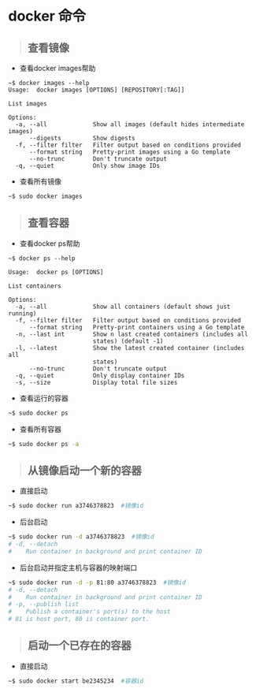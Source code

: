 # docker 命令

> ## 查看镜像
* 查看docker images帮助
``` console
~$ docker images --help
Usage:  docker images [OPTIONS] [REPOSITORY[:TAG]]

List images

Options:
  -a, --all             Show all images (default hides intermediate images)
      --digests         Show digests
  -f, --filter filter   Filter output based on conditions provided
      --format string   Pretty-print images using a Go template
      --no-trunc        Don't truncate output
  -q, --quiet           Only show image IDs
```

* 查看所有镜像
``` bash
~$ sudo docker images
```
> ## 查看容器
* 查看docker ps帮助
``` console
~$ docker ps --help

Usage:  docker ps [OPTIONS]

List containers

Options:
  -a, --all             Show all containers (default shows just running)
  -f, --filter filter   Filter output based on conditions provided
      --format string   Pretty-print containers using a Go template
  -n, --last int        Show n last created containers (includes all
                        states) (default -1)
  -l, --latest          Show the latest created container (includes all
                        states)
      --no-trunc        Don't truncate output
  -q, --quiet           Only display container IDs
  -s, --size            Display total file sizes

```



* 查看运行的容器
``` bash
~$ sudo docker ps
```
* 查看所有容器
``` bash
~$ sudo docker ps -a
```

> ## 从镜像启动一个新的容器
* 直接启动
``` bash
~$ sudo docker run a3746378823  #镜像id
```
* 后台启动
``` bash
~$ sudo docker run -d a3746378823  #镜像id
# -d, --detach 
#    Run container in background and print container ID
```
* 后台启动并指定主机与容器的映射端口
``` bash
~$ sudo docker run -d -p 81:80 a3746378823  #镜像id
# -d, --detach
#    Run container in background and print container ID
# -p, --publish list 
#    Publish a container's port(s) to the host
# 81 is host port, 80 is container port.
```

> ## 启动一个已存在的容器
* 直接启动
~~~ bash
~$ sudo docker start be2345234  #容器id
~~~